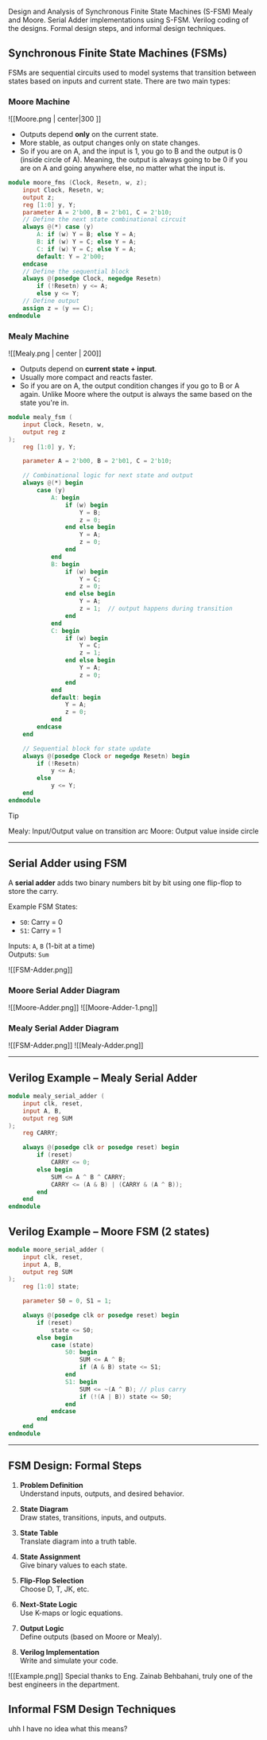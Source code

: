 Design and Analysis of Synchronous Finite State Machines (S-FSM) Mealy and Moore. Serial Adder implementations using S-FSM. Verilog coding of the designs. Formal design steps, and informal design techniques.



## Synchronous Finite State Machines (FSMs)

FSMs are sequential circuits used to model systems that transition between states based on inputs and current state. There are two main types:

### Moore Machine

![[Moore.png | center|300 ]]

- Outputs depend **only** on the current state.
- More stable, as output changes only on state changes.
- So if you are on A, and the input is 1, you go to B and the output is 0 (inside circle of A). Meaning, the output is always going to be 0 if you are on A and going anywhere else, no matter what the input is.

```verilog
module moore_fms (Clock, Resetn, w, z);
    input Clock, Resetn, w;
    output z;
    reg [1:0] y, Y;
    parameter A = 2'b00, B = 2'b01, C = 2'b10;
    // Define the next state combinational circuit
    always @(*) case (y)
        A: if (w) Y = B; else Y = A;
        B: if (w) Y = C; else Y = A;
        C: if (w) Y = C; else Y = A;
        default: Y = 2'b00;
    endcase
    // Define the sequential block
    always @(posedge Clock, negedge Resetn)
        if (!Resetn) y <= A;
        else y <= Y;
    // Define output
    assign z = (y == C);
endmodule
```

### Mealy Machine

![[Mealy.png | center | 200]]

- Outputs depend on **current state + input**.
- Usually more compact and reacts faster.
- So if you are on A, the output condition changes if you go to B or A again. Unlike Moore where the output is always the same based on the state you're in.

```verilog
module mealy_fsm (
    input Clock, Resetn, w,
    output reg z
);
    reg [1:0] y, Y;

    parameter A = 2'b00, B = 2'b01, C = 2'b10;

    // Combinational logic for next state and output
    always @(*) begin
        case (y)
            A: begin
                if (w) begin
                    Y = B;
                    z = 0;
                end else begin
                    Y = A;
                    z = 0;
                end
            end
            B: begin
                if (w) begin
                    Y = C;
                    z = 0;
                end else begin
                    Y = A;
                    z = 1;  // output happens during transition
                end
            end
            C: begin
                if (w) begin
                    Y = C;
                    z = 1;
                end else begin
                    Y = A;
                    z = 0;
                end
            end
            default: begin
                Y = A;
                z = 0;
            end
        endcase
    end

    // Sequential block for state update
    always @(posedge Clock or negedge Resetn) begin
        if (!Resetn)
            y <= A;
        else
            y <= Y;
    end
endmodule

```
> [!Tip] 
> Mealy: Input/Output value on transition arc
> Moore: Output value inside circle
---

## Serial Adder using FSM

A **serial adder** adds two binary numbers bit by bit using one flip-flop to store the carry.

Example FSM States:

- `S0`: Carry = 0
- `S1`: Carry = 1

Inputs: `A`, `B` (1-bit at a time)  
Outputs: `Sum`

![[FSM-Adder.png]]

### Moore Serial Adder Diagram

![[Moore-Adder.png]]
![[Moore-Adder-1.png]]

### Mealy Serial Adder Diagram

![[FSM-Adder.png]]
![[Mealy-Adder.png]]


---

## Verilog Example – Mealy Serial Adder

```verilog
module mealy_serial_adder (
    input clk, reset,
    input A, B,
    output reg SUM
);
    reg CARRY;

    always @(posedge clk or posedge reset) begin
        if (reset)
            CARRY <= 0;
        else begin
            SUM <= A ^ B ^ CARRY;
            CARRY <= (A & B) | (CARRY & (A ^ B));
        end
    end
endmodule
```

## Verilog Example – Moore FSM (2 states)

```verilog
module moore_serial_adder (
    input clk, reset,
    input A, B,
    output reg SUM
);
    reg [1:0] state;

    parameter S0 = 0, S1 = 1;

    always @(posedge clk or posedge reset) begin
        if (reset)
            state <= S0;
        else begin
            case (state)
                S0: begin
                    SUM <= A ^ B;
                    if (A & B) state <= S1;
                end
                S1: begin
                    SUM <= ~(A ^ B); // plus carry
                    if (!(A | B)) state <= S0;
                end
            endcase
        end
    end
endmodule
```

---

## FSM Design: Formal Steps

1. **Problem Definition**  
   Understand inputs, outputs, and desired behavior.

2. **State Diagram**  
   Draw states, transitions, inputs, and outputs.

3. **State Table**  
   Translate diagram into a truth table.

4. **State Assignment**  
   Give binary values to each state.

5. **Flip-Flop Selection**  
   Choose D, T, JK, etc.

6. **Next-State Logic**  
   Use K-maps or logic equations.

7. **Output Logic**  
   Define outputs (based on Moore or Mealy).

8. **Verilog Implementation**  
   Write and simulate your code.

![[Example.png]]
Special thanks to Eng. Zainab Behbahani, truly one of the best engineers in the department.


## Informal FSM Design Techniques
uhh I have no idea what this means?




